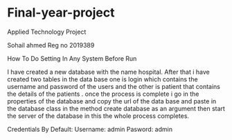 # Final-year-project
Applied Technology Project

Sohail ahmed
Reg no 2019389

How To Do Setting In Any System Before Run 

I have created a new database with the name hospital. After that i have created two tables in the data base one is login which contains the username and password of the users and the other is patient that contains the details of the patients . once the process is complete i go in the properties of the database and copy the url of the data base and paste in the database class in the method create database as an argument then start the server of the database in this the whole process completes.

Credentials By Default:
Username: admin
Pasword: admin
